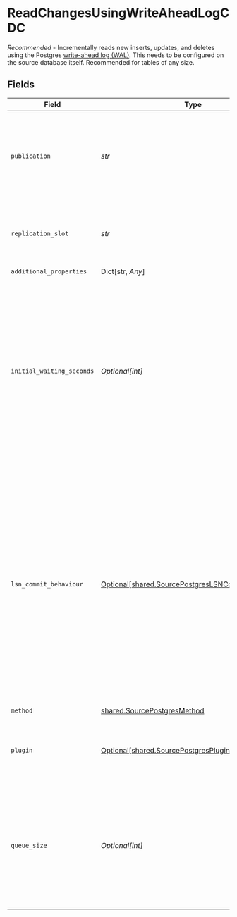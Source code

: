 # ReadChangesUsingWriteAheadLogCDC

<i>Recommended</i> - Incrementally reads new inserts, updates, and deletes using the Postgres <a href="https://docs.airbyte.com/integrations/sources/postgres/#cdc">write-ahead log (WAL)</a>. This needs to be configured on the source database itself. Recommended for tables of any size.


## Fields

| Field                                                                                                                                                                                                                                                                                                                               | Type                                                                                                                                                                                                                                                                                                                                | Required                                                                                                                                                                                                                                                                                                                            | Description                                                                                                                                                                                                                                                                                                                         |
| ----------------------------------------------------------------------------------------------------------------------------------------------------------------------------------------------------------------------------------------------------------------------------------------------------------------------------------- | ----------------------------------------------------------------------------------------------------------------------------------------------------------------------------------------------------------------------------------------------------------------------------------------------------------------------------------- | ----------------------------------------------------------------------------------------------------------------------------------------------------------------------------------------------------------------------------------------------------------------------------------------------------------------------------------- | ----------------------------------------------------------------------------------------------------------------------------------------------------------------------------------------------------------------------------------------------------------------------------------------------------------------------------------- |
| `publication`                                                                                                                                                                                                                                                                                                                       | *str*                                                                                                                                                                                                                                                                                                                               | :heavy_check_mark:                                                                                                                                                                                                                                                                                                                  | A Postgres publication used for consuming changes. Read about <a href="https://docs.airbyte.com/integrations/sources/postgres#step-4-create-publications-and-replication-identities-for-tables">publications and replication identities</a>.                                                                                        |
| `replication_slot`                                                                                                                                                                                                                                                                                                                  | *str*                                                                                                                                                                                                                                                                                                                               | :heavy_check_mark:                                                                                                                                                                                                                                                                                                                  | A plugin logical replication slot. Read about <a href="https://docs.airbyte.com/integrations/sources/postgres#step-3-create-replication-slot">replication slots</a>.                                                                                                                                                                |
| `additional_properties`                                                                                                                                                                                                                                                                                                             | Dict[str, *Any*]                                                                                                                                                                                                                                                                                                                    | :heavy_minus_sign:                                                                                                                                                                                                                                                                                                                  | N/A                                                                                                                                                                                                                                                                                                                                 |
| `initial_waiting_seconds`                                                                                                                                                                                                                                                                                                           | *Optional[int]*                                                                                                                                                                                                                                                                                                                     | :heavy_minus_sign:                                                                                                                                                                                                                                                                                                                  | The amount of time the connector will wait when it launches to determine if there is new data to sync or not. Defaults to 1200 seconds. Valid range: 120 seconds to 2400 seconds. Read about <a href="https://docs.airbyte.com/integrations/sources/postgres#step-5-optional-set-up-initial-waiting-time">initial waiting time</a>. |
| `lsn_commit_behaviour`                                                                                                                                                                                                                                                                                                              | [Optional[shared.SourcePostgresLSNCommitBehaviour]](../../models/shared/sourcepostgreslsncommitbehaviour.md)                                                                                                                                                                                                                        | :heavy_minus_sign:                                                                                                                                                                                                                                                                                                                  | Determines when Airbyte should flush the LSN of processed WAL logs in the source database. `After loading Data in the destination` is default. If `While reading Data` is selected, in case of a downstream failure (while loading data into the destination), next sync would result in a full sync.                               |
| `method`                                                                                                                                                                                                                                                                                                                            | [shared.SourcePostgresMethod](../../models/shared/sourcepostgresmethod.md)                                                                                                                                                                                                                                                          | :heavy_check_mark:                                                                                                                                                                                                                                                                                                                  | N/A                                                                                                                                                                                                                                                                                                                                 |
| `plugin`                                                                                                                                                                                                                                                                                                                            | [Optional[shared.SourcePostgresPlugin]](../../models/shared/sourcepostgresplugin.md)                                                                                                                                                                                                                                                | :heavy_minus_sign:                                                                                                                                                                                                                                                                                                                  | A logical decoding plugin installed on the PostgreSQL server.                                                                                                                                                                                                                                                                       |
| `queue_size`                                                                                                                                                                                                                                                                                                                        | *Optional[int]*                                                                                                                                                                                                                                                                                                                     | :heavy_minus_sign:                                                                                                                                                                                                                                                                                                                  | The size of the internal queue. This may interfere with memory consumption and efficiency of the connector, please be careful.                                                                                                                                                                                                      |